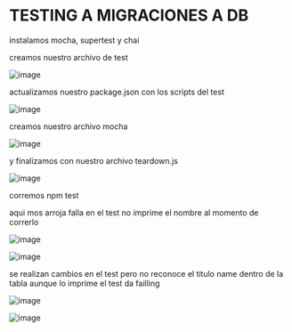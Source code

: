 # TESTING A MIGRACIONES A DB

instalamos mocha, supertest y chai

creamos nuestro archivo de test

![image](https://user-images.githubusercontent.com/97038060/197907200-f63f70a0-125c-4634-a875-b701411a470b.png)


actualizamos nuestro package.json con los scripts del test

![image](https://user-images.githubusercontent.com/97038060/197907288-0424fc15-3833-4781-863f-eb31a468aceb.png)


creamos nuestro archivo mocha

![image](https://user-images.githubusercontent.com/97038060/197907357-7e76d921-7cad-48b6-88a2-9392673047c7.png)


y finalizamos con nuestro archivo teardown.js

![image](https://user-images.githubusercontent.com/97038060/197907467-f77cc554-1fe8-4ad3-8768-b57198584f80.png)


corremos npm test 

aqui mos arroja falla en el test no imprime el nombre al momento de correrlo

![image](https://user-images.githubusercontent.com/97038060/197907578-94356f47-b4ad-49b9-9594-a96389551dda.png)




![image](https://user-images.githubusercontent.com/97038060/197907611-44fc27f1-3555-4074-83b2-2de78592778d.png)


se realizan cambios en el test  pero no reconoce el titulo name dentro de la tabla aunque lo imprime el test da failling 

  ![image](https://user-images.githubusercontent.com/97038060/197958961-24438fe2-7f6c-4f14-ad96-d9befd3af091.png)


![image](https://user-images.githubusercontent.com/97038060/197959124-5285055e-b3c6-4a1f-948a-0b5b921d87d9.png)



















